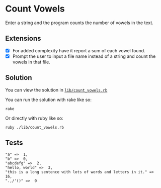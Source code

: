 # Count Vowels

Enter a string and the program counts the number of vowels in the text.

## Extensions

- [x] For added complexity have it report a sum of each vowel found.
- [x] Prompt the user to input a file name instead of a string and count the
  vowels in that file.

## Solution

You can view the solution in
[`lib/count_vowels.rb`](https://github.com/jbranchaud/ruby-projects/blob/master/text/count_vowels/lib/count_vowels.rb)

You can run the solution with rake like so:

    rake

Or directly with ruby like so:

    ruby ./lib/count_vowels.rb

## Tests

    "a" =>  1,
    "b" =>  0,
    "abcdefg" =>  2,
    "hello, world" =>  3,
    "this is a long sentence with lots of words and letters in it." =>  16,
    ".,/'()" =>  0
